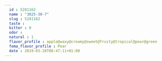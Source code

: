 ```yaml
---
  id : 5281162
  name : "3025-30-7"
  slug : 5281162
  taste : 
  bitter : 0
  odor : 
  natural : 1
  flavor_profile : apple@waxy@creamy@sweet@fruity@tropical@pear@green
  fema_flavor_profile : Pear
  date : 2019-03-26T08:47:11+01:00
---
```




